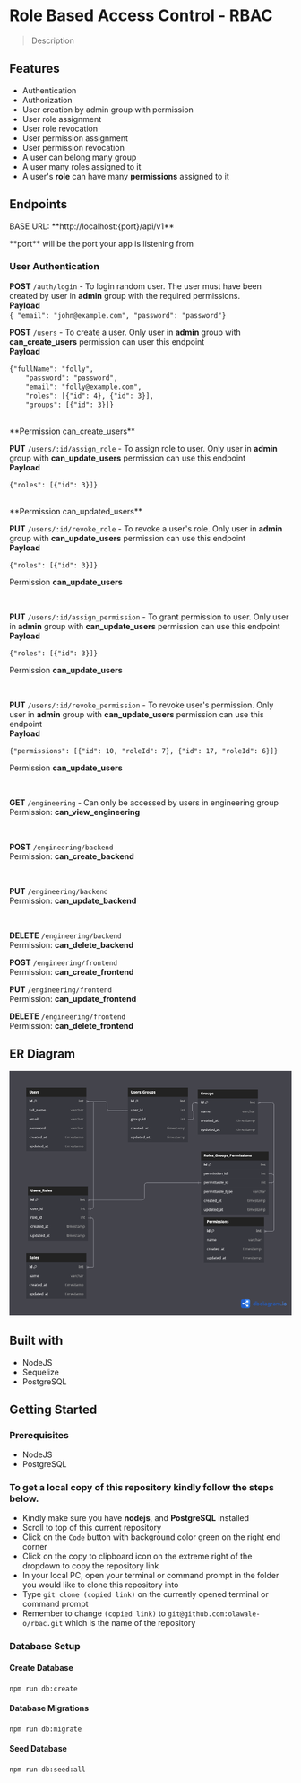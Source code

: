 # Role Based Access Control - RBAC

> Description


## Features
- Authentication
- Authorization
- User creation by admin group with permission
- User role assignment
- User role revocation
- User permission assignment
- User permission revocation
- A user can belong many group
- A user many roles assigned to it
- A user's **role** can have many **permissions** assigned to it

## Endpoints
<p> BASE URL: **http://localhost:{port}/api/v1**</p>
<p>**port** will be the port your app is listening from</p>


### User Authentication
**POST** `/auth/login` - To login random user. The user must have been created by user in **admin** group with the required permissions.<br />
**Payload**<br />
    ```
    { "email": "john@example.com", "password": "password"}
    ```
<br />

**POST** `/users` - To create a user. Only user in **admin** group with **can_create_users** permission can user this endpoint <br />
**Payload** <br />
```
{"fullName": "folly",
    "password": "password",
    "email": "folly@example.com",
    "roles": [{"id": 4}, {"id": 3}],
    "groups": [{"id": 3}]}
```
<br />
**Permission can_create_users**

<br />


**PUT** `/users/:id/assign_role` - To assign role to user. Only user in **admin** group with **can_update_users** permission can use this endpoint <br />
**Payload** <br />
```
{"roles": [{"id": 3}]}
```
<br />
**Permission can_updated_users**
<br />

**PUT** `/users/:id/revoke_role` - To revoke a user's role. Only user in **admin** group with **can_update_users** permission can use this endpoint <br />
**Payload** <br />
```
{"roles": [{"id": 3}]}
```
Permission **can_update_users**

<br />

**PUT** `/users/:id/assign_permission` - To grant permission to user. Only user in **admin** group with **can_update_users** permission can use this endpoint <br />
**Payload** <br />
```
{"roles": [{"id": 3}]}
```
Permission **can_update_users**

<br />

**PUT** `/users/:id/revoke_permission` - To revoke user's permission. Only user in **admin** group with **can_update_users** permission can use this endpoint <br />
**Payload** <br />
```
{"permissions": [{"id": 10, "roleId": 7}, {"id": 17, "roleId": 6}]}
```
Permission **can_update_users**

<br />

**GET** `/engineering` - Can only be accessed by users in engineering group <br />
Permission: **can_view_engineering** <br />

<br />

**POST** `/engineering/backend` <br />
Permission: **can_create_backend** <br />

<br />

**PUT** `/engineering/backend` <br />
Permission: **can_update_backend** <br />

<br />

**DELETE** `/engineering/backend` <br />
Permission: **can_delete_backend** <br />

**POST** `/engineering/frontend` <br />
Permission: **can_create_frontend** <br />

**PUT** `/engineering/frontend` <br />
Permission: **can_update_frontend** <br />

**DELETE** `/engineering/frontend` <br />
Permission: **can_delete_frontend** <br />



## ER Diagram
![schema](https://github.com/olawale-o/rbac/blob/main/assets/rbac.png?raw=true")

## Built with
- NodeJS
- Sequelize
- PostgreSQL

## Getting Started

### Prerequisites

- NodeJS
- PostgreSQL

### To get a local copy of this repository kindly follow the steps below.

- Kindly make sure you have **nodejs**, and **PostgreSQL** installed
- Scroll to top of this current repository
- Click on the `Code` button with background color green on the right end corner
- Click on the copy to clipboard icon on the extreme right of the dropdown to copy the repository link
- In your local PC, open your terminal or command prompt in the folder you would like to clone this repository into
- Type `git clone (copied link)` on the currently opened terminal or command prompt
- Remember to change `(copied link)` to `git@github.com:olawale-o/rbac.git` which is the name of the repository

### Database Setup

#### Create Database
`npm run db:create`

#### Database Migrations
`npm run db:migrate`

#### Seed Database
`npm run db:seed:all`

